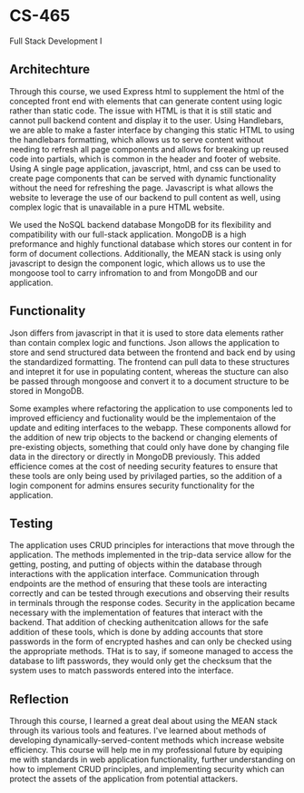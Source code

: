 # CS-465
Full Stack Development I

## Architechture

Through this course, we used Express html to supplement the html of the concepted front end with elements that can generate content using logic rather than static code. The issue with HTML is that it is still static and cannot pull backend content and display it to the user. Using Handlebars, we are able to make a faster interface by changing this static HTML to using the handlebars formatting, which allows us to serve content without needing to refresh all page components and allows for breaking up reused code into partials, which is common in the header and footer of website. Using A single page application, javascript, html, and css can be used to create page components that can be served with dynamic functionality without the need for refreshing the page. Javascript is what allows the website to leverage the use of our backend to pull content as well, using complex logic that is unavailable in a pure HTML website.

We used the NoSQL backend database MongoDB for its flexibility and compatibility with our full-stack application. MongoDB is a high preformance and highly functional database which stores our content in for form of document collections. Additionally, the MEAN stack is using only javascript to design the component logic, which allows us to use the mongoose tool to carry infromation to and from MongoDB and our application. 

## Functionality

Json differs from javascript in that it is used to store data elements rather than contain complex logic and functions. Json allows the application to store and send structured data between the frontend and back end by using the standardized formatting. The frontend can pull data to these structures and intepret it for use in populating content, whereas the stucture can also be passed through mongoose and convert it to a document structure to be stored in MongoDB.

Some examples where refactoring the application to use components led to improved efficiency and fuctionality would be the implementaion of the update and editing interfaces to the webapp. These components allowd for the addition of new trip objects to the backend or changing elements of pre-existing objects, something that could only have done by changing file data in the directory or directly in MongoDB previously. This added efficience comes at the cost of needing security features to ensure that these tools are only being used by privilaged parties, so the addition of a login component for admins ensures security functionality for the application.

## Testing

The application uses CRUD principles for interactions that move through the application. The methods implemented in the trip-data service allow for the getting, posting, and putting of objects within the database through interactions with the application interface. Communication through endpoints are the method of ensuring that these tools are interacting correctly and can be tested through executions and observing their results in terminals through the response codes. Security in the application became necessary with the implementation of features that interact with the backend. That addition of checking authenitcation allows for the safe addition of these tools, which is done by adding accounts that store passwords in the form of encrypted hashes and can only be checked using the appropriate methods. THat is to say, if someone managed to access the database to lift passwords, they would only get the checksum that the system uses to match passwords entered into the interface.

## Reflection

Through this course, I learned a great deal about using the MEAN stack through its various tools and features. I've learned about methods of developing dynamically-served-content methods which increase website efficiency. This course will help me in my professional future by equiping me with standards in web application functionality, further understanding on how to implement CRUD principles, and implementing security which can protect the assets of the application from potential attackers.
